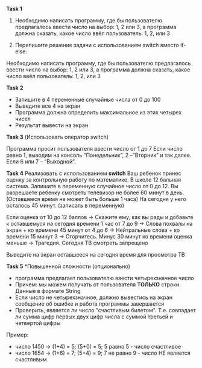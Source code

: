 **Task 1**

1. Необходимо написать программу, где бы пользователю предлагалось ввести число на выбор: 1, 2 или 3,
а программа должна сказать, какое число ввёл пользователь: 1, 2, или 3

2. Перепишите решение задачи с использованием switch вместо if-else:

Необходимо написать программу, где бы пользователю предлагалось ввести число на выбор: 1, 2 или 3,
а программа должна сказать, какое число ввёл пользователь: 1, 2, или 3

**Task 2**

- Запишите в 4 переменные случайные числа от 0 до 100
- Выведите все 4 на экран
- Программа должна определить максимальное из этих четырех чисел
- Результат вывести на экран

**Task 3** (Использовать оператор switch)

Программа просит пользователя ввести число от 1 до 7
Если число равно 1, выводим на консоль “Понедельник”, 2 –”Вторник” и так далее. Если 6 или 7 – “Выходной”.

**Task 4** Реализовать с использованием **switch**
Ваш ребенок принес оценку за контрольную работу по математике. В школе 12 бальная система.
Запишите в переменную случайное число от 0 до 12.
Вы разрешаете ребенку смотреть телевизор не более 60 минут в день.  (Оставшееся время не может быть больше 1 часа)
На сегодня у него осталось 45 минут. (записать в переменную)

Если оценка от 10 до 12 баллов -> Скажите ему, как вы рады и добавьте к оставшемуся на сегодня времени 1 час
от 7 до 9 -> Слова похвалы на экран + ко времени 45 минут
от 4 до 6 -> Нейтральные слова + ко времени 15 минут
3 -> Огорчитесь. Минус 30 минут ко времени
оценка меньше -> Трагедия. Сегодня ТВ смотреть запрещено

Выведите на экран оставшееся на сегодня время для просмотра ТВ

**Task 5** *Повышенной сложности (опционально)

- программа предлагает пользователю ввести четырехзначное число
- Причем: мы можем получать от пользователя **ТОЛЬКО** строки. Данные в формате String
- Если число не четырехзначное, должно вывестись на экран сообщение об ошибке и работа программы завершается
- Проверить, является ли число "счастливым билетом". Т.е. совпадает ли сумма цифр первых двух цифр числа с суммой третьей и четвертой цифры

Пример:
- число 1450 -> (1+4) = 5; (5+0) = 5; 5 равно 5 - число счастливое
- число 1654 -> (1+6) = 7; (5+4) = 9; 7 не равно 9 - число НЕ является счастливым

